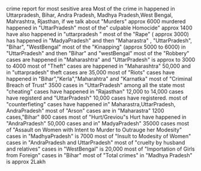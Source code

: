 crime report for most sesitive area
Most of the crime in happened in Uttarpradesh, Bihar, Andra Pradesh, Madhya Pradesh,West Bengal, Mahrashtra, Rjasthan,
if we talk about "Murders" approx 6000 murdered happened in "UttarPradesh"
most of the" culpable Homocide" approx 1400 have also happened in "uttarpradesh "
most of the "Rape" ( approx 3000) has happened in "MadyaPradesh" and then "Maharastra" , "UttarPradesh", "Bihar", "WestBengal"
most of the "Kinapping" (approx 5000 to 6000) in "UttarPradesh" and then "Bihar" and "westBengal"
most of the "Robbery" cases are happened in "Maharashtra" and "UttarPradesh" is approx to 3000 to 4000
most of "Theft" cases are happened in "Maharashtra" 50,000 and in "uttarpradesh" theft cases are 35,000
most of "Riots" cases have happened in "Bihar","Kerla","Maharahtra" and "Karnatka"
most of "Criminal Breach of Trust" 3500 cases in "UttarPradesh" among all the state
most "cheating" cases have happened in "Rajasthan" 12,000 to 14,000 cases have registerd and "UttarPradesh" 10,000 cases have registered.
most of "counterfieting" cases have happened in" Maharastra,UttarPradesh, AndraPradesh"
most of "Arson" cases are in "Maharastra" 1200 cases,"Bihar" 800 cases
most of "Hurt/Greviou"s Hurt have happened in "AndraPradesh" 50,000 cases and in" MadyaPradesh" 35000 cases
most of "Assault on Women with Intent to Murder to Outrauge her Modesity" cases in "MadhyaPradesh" is 7000
most of "Insult to Modesity of Women" cases in "AndraPradesh and UttarPradesh"
most of "cruelty by husband and relatives" cases in "WestBengal" is 20,000
most of "Importation of Girls from Foreign" cases in "Bihar"
most of "Total crimes" in "Madhya Pradesh" is approx 2Lakh
